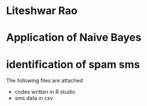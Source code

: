 # Liteshwar Rao
# Application of Naive Bayes
# identification of spam sms
The following files are attached
- codes written in R studio
- sms data in csv
